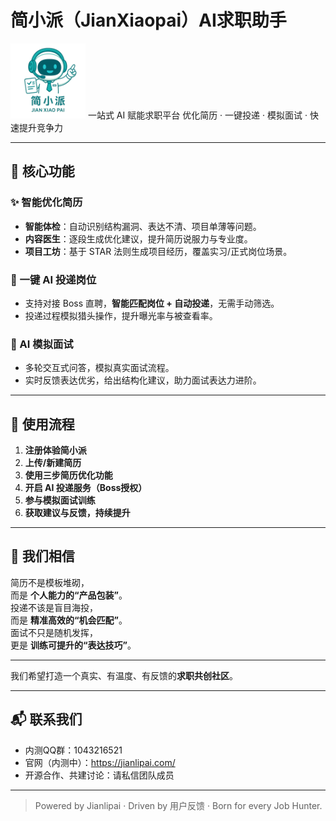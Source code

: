 # 简小派（JianXiaopai）AI求职助手
<img src="static\img\logo.png" width = "120">
一站式 AI 赋能求职平台  
  优化简历 · 一键投递 · 模拟面试 · 快速提升竞争力  

---

## 🚀 核心功能

### ✨ 智能优化简历
- **智能体检**：自动识别结构漏洞、表达不清、项目单薄等问题。
- **内容医生**：逐段生成优化建议，提升简历说服力与专业度。
- **项目工坊**：基于 STAR 法则生成项目经历，覆盖实习/正式岗位场景。

### 🤖 一键 AI 投递岗位
- 支持对接 Boss 直聘，**智能匹配岗位 + 自动投递**，无需手动筛选。
- 投递过程模拟猎头操作，提升曝光率与被查看率。

### 🧠 AI 模拟面试
- 多轮交互式问答，模拟真实面试流程。
- 实时反馈表达优劣，给出结构化建议，助力面试表达力进阶。

---

## 🧭 使用流程

1. **注册体验简小派**
2. **上传/新建简历**
3. **使用三步简历优化功能**
4. **开启 AI 投递服务（Boss授权）**
5. **参与模拟面试训练**
6. **获取建议与反馈，持续提升**

---

## 🌱 我们相信

简历不是模板堆砌，  
而是 **个人能力的“产品包装”**。  
投递不该是盲目海投，  
而是 **精准高效的“机会匹配”**。  
面试不只是随机发挥，  
更是 **训练可提升的“表达技巧”**。

---
我们希望打造一个真实、有温度、有反馈的**求职共创社区**。

---

## 📬 联系我们

- 内测QQ群：1043216521  
- 官网（内测中）：https://jianlipai.com/  
- 开源合作、共建讨论：请私信团队成员

---

> Powered by Jianlipai · Driven by 用户反馈 · Born for every Job Hunter.

